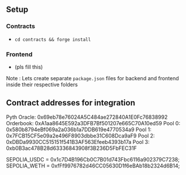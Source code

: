 ## Setup

### Contracts
- `cd contracts && forge install`

### Frontend
- (pls fill this)


Note : Lets create separate `package.json` files for backend and frontend inside their respective folders


## Contract addresses for integration 

Pyth Oracle: 0x69eb78e76024A5C484ae272840A1E0Fc76838992
Orderbook: 0xA1aa8645E592a3DFB7Bf501207e665C70A10ed59
Pool 0: 0x580b8794eBf069a2a036b1a7DDB619e4770534a9
Pool 1: 0x7FCB15CF5e09a2e496F8903dbbe31C608Dca9aF9
Pool 2: 0xDBDa9930CC515151f541B3AF563Efeeb4393b17a
Pool 3: 0xb0B3ac478B28d63336843908f3B236D5FbFEC31F

SEPOLIA_USDC = 0x1c7D4B196Cb0C7B01d743Fbc6116a902379C7238; 
SEPOLIA_WETH = 0xfFf9976782d46CC05630D1f6eBAb18b2324d6B14;

